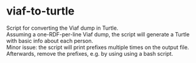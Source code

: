 # viaf-to-turtle
Script for converting the Viaf dump in Turtle.
<br/>
Assuming a one-RDF-per-line Viaf dump, the script will generate a Turtle with basic info about each person.
<br/>
Minor issue: the script will print prefixes multiple times on the output file. Afterwards, remove the prefixes, e.g. by using using a bash script.